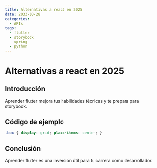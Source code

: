 ```yaml
---
title: Alternativas a react en 2025
date: 2033-10-28
categories:
  - APIs
tags:
  - flutter
  - storybook
  - spring
  - python
---
```


# Alternativas a react en 2025

## Introducción

Aprender flutter mejora tus habilidades técnicas y te prepara para storybook.

## Código de ejemplo

```css
.box { display: grid; place-items: center; }
```

## Conclusión

Aprender flutter es una inversión útil para tu carrera como desarrollador.